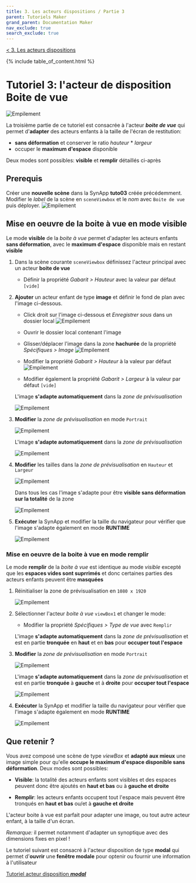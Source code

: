 ```yaml
---
title: 3. Les acteurs dispositions / Partie 3
parent: Tutoriels Maker
grand_parent: Documentation Maker
nav_exclude: true
search_exclude: true
---
```


[< 3. Les acteurs dispositions](./index.md)

{% include table_of_content.html %}

# Tutoriel 3: l'acteur de disposition **Boite de vue**

![Empilement](assets/actor_viewbox.png)

La troisième partie de ce tutoriel est consacrée à l'acteur **_boite de vue_** qui permet d'**adapter** des acteurs enfants à la taille de l'écran de restitution:
* **sans déformation** et conserver le ratio _hauteur_ * _largeur_
* occuper le **maximum d'espace** disponible

Deux modes sont possibles: **visible** et **remplir** détaillés ci-après

## Prerequis

Créer une **nouvelle scène** dans la SynApp **tuto03** créée précédemment. Modifier le _label_ de la scène en ```sceneViewbox``` et le _nom_ avec ```Boite de vue``` puis déployer.
![Empilement](assets/part3_scenes.png)

## Mise en oeuvre de la boite à vue en mode **visible**

Le mode **visible** de la _boite à vue_ permet d'adapter les acteurs enfants **sans déformation**, avec le **maximum d'espace** disponible mais en restant **visible**

1. Dans la scène courante ```sceneViewbox``` définissez l'acteur principal avec un acteur **boite de vue**

    * Définir la propriété _Gabarit > Hauteur_ avec la valeur par défaut ```[vide]```

2. **Ajouter** un acteur enfant de type **image** et définir le fond de plan avec l'image ci-dessous.
    * Click droit sur l'image ci-dessous et _Enregistrer sous_ dans un dossier local
    ![Empilement](assets/part3_building.png)

    * Ouvrir le dossier local contenant l'image
    * Glisser/déplacer l'image dans la zone **hachurée** de la propriété  _Spécifiques > Image_
   ![Empilement](assets/part3_image.png)
    * Modifier la propriété _Gabarit > Hauteur_ à la valeur par défaut
    ![Empilement](assets/part2_defaultValue.png)
    * Modifier également la propriété _Gabarit > Largeur_ à la valeur par défaut ```[vide]```

    L'image **s'adapte automatiquement** dans la _zone de prévisualisation_

    ![Empilement](assets/part3_preview1.png)

3. **Modifier** la _zone de prévisualisation_ en mode ```Portrait```

    ![Empilement](assets/part3_rotate.png)

    L'image **s'adapte automatiquement** dans la _zone de prévisualisation_

    ![Empilement](assets/part3_preview2.png)

4. **Modifier** les tailles dans la _zone de prévisualisation_ en ```Hauteur``` et ```Largeur```

    ![Empilement](assets/part3_size.png)

    Dans tous les cas l'image s'adapte pour être **visible sans déformation sur la totalité** de la zone

    ![Empilement](assets/part3_preview3.png)

5. **Exécuter** la SynApp et modifier la taille du navigateur pour vérifier que l'image s'adapte également en mode **RUNTIME**

    ![Empilement](assets/part3_execute1.png)

### Mise en oeuvre de la boite à vue en mode **remplir**

Le mode **remplir** de la _boite à vue_ est identique au mode _visible_ excepté que les **espaces vides sont suprrimés** et donc certaines parties des acteurs enfants peuvent être **masquées**

1. Réinitialiser la zone de prévisualisation en ```1080 x 1920```

   ![Empilement](assets/part3_size2.png)

2. Sélectionner l'acteur _boite à vue_ ```viewBox1``` et changer le mode:

    * Modifier la propriété _Spécifiques > Type de vue_ avec ```Remplir```

    L'image **s'adapte automatiquement** dans la _zone de prévisualisation_ et est en partie **tronquée** en **haut** et en **bas** pour **occuper tout l'espace**

3. **Modifier** la _zone de prévisualisation_ en mode ```Portrait```

    ![Empilement](assets/part3_rotate.png)

    L'image **s'adapte automatiquement** dans la _zone de prévisualisation_ et est en partie **tronquée** à **gauche** et à **droite** pour **occuper tout l'espace**

    ![Empilement](assets/part3_preview4.png)

4. **Exécuter** la SynApp et modifier la taille du navigateur pour vérifier que l'image s'adapte également en mode **RUNTIME**

    ![Empilement](assets/part3_execute2.png)

## Que retenir ?

Vous avez composé une scène de type _viewBox_ et **adapté aux mieux** une image simple pour qu'elle **occupe le maximum d'espace disponible sans déformation**. Deux modes sont possibles:
* **Visible**: la totalité des acteurs enfants sont visibles et des espaces peuvent donc être ajoutés en **haut et bas** ou à **gauche et droite**

* **Remplir**: les acteurs enfants occupent tout l'espace mais peuvent être tronqués en **haut et bas** ou/et à **gauche et droite**

L'acteur boite à vue est parfait pour adapter une image, ou tout autre acteur enfant, à la taille d'un écran.

_Remarque:_ il permet notamment d'adapter un synoptique avec des dimensions fixes en pixel !

Le tutoriel suivant est consacré à l'acteur disposition de type **modal** qui permet d'**ouvrir** une **fenêtre modale** pour optenir ou fournir une information à l'utilisateur

[Tutoriel acteur disposition **_modal_**](part4.md)
